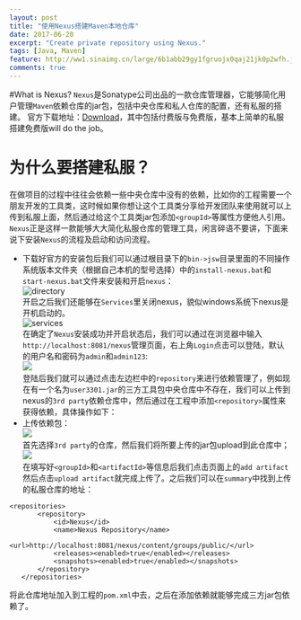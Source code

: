 ```yaml
---
layout: post
title: "使用Nexus搭建Maven本地仓库"
date: 2017-06-20
excerpt: "Create private repository using Nexus."
tags: [Java, Maven]
feature: http://ww1.sinaimg.cn/large/6b1abb29gy1fgruojx0qaj21jk0p2wfh.jpg
comments: true
---
```

#What is Nexus?
`Nexus`是Sonatype公司出品的一款仓库管理器，它能够简化用户管理`Maven`依赖仓库的jar包，包括中央仓库和私人仓库的配置，还有私服的搭建。 官方下载地址：[Download](https://www.sonatype.com/download-oss-sonatype)，其中包括付费版与免费版，基本上简单的私服搭建免费版will do the job。</br>
# 为什么要搭建私服？
在做项目的过程中往往会依赖一些中央仓库中没有的依赖，比如你的工程需要一个朋友开发的工具类，这时候如果你想让这个工具类分享给开发团队来使用就可以上传到私服上面，然后通过给这个工具类jar包添加`<groupId>`等属性方便他人引用。`Nexus`正是这样一款能够大大简化私服仓库的管理工具，闲言碎语不要讲，下面来说下安装`Nexus`的流程及启动和访问流程。
* 下载好官方的安装包后我们可以通过根目录下的`bin->jsw`目录里面的不同操作系统版本文件夹（根据自己本机的型号选择）中的`install-nexus.bat`和`start-nexus.bat`文件来安装和开启`nexus`：</br>
![directory](http://ww1.sinaimg.cn/large/6b1abb29gy1fgrtulr1bmj207003tjrh.jpg)</br>
开启之后我们还能够在`Services`里关闭nexus，貌似windows系统下nexus是开机启动的。</br>
![services](http://ww1.sinaimg.cn/large/6b1abb29gy1fgrtykbohnj20ma0geju5.jpg)</br>
在确定了`Nexus`安装成功并开启状态后，我们可以通过在浏览器中输入`http://localhost:8081/nexus`管理页面，右上角`Login`点击可以登陆，默认的用户名和密码为`admin`和`admin123`:</br>
![](http://ww1.sinaimg.cn/large/6b1abb29gy1fgru3hdb9dj21hj0pkq7c.jpg)</br>
登陆后我们就可以通过点击左边栏中的`repository`来进行依赖管理了，例如现在有一个名为`user3301.jar`的三方工具包中央仓库中不存在，我们可以上传到nexus的`3rd party`依赖仓库中，然后通过在工程中添加`<repository>`属性来获得依赖，具体操作如下：</br>
* 上传依赖包：</br>
![](http://ww1.sinaimg.cn/large/6b1abb29gy1fgru8qaxjij20wf099wg8.jpg)</br>
首先选择`3rd party`的仓库，然后我们将所要上传的jar包upload到此仓库中；</br>
![](http://ww1.sinaimg.cn/large/6b1abb29gy1fgrudb8pfqj21az0gq76i.jpg)</br>
在填写好`<groupId>`和`<artifactId>`等信息后我们点击页面上的`add artifact`然后点击`upload
 artifact`就完成上传了。之后我们可以在`summary`中找到上传的私服仓库的地址：

 ```
 <repositories>
        <repository>
            <id>Nexus</id>
            <name>Nexus Repository</name>
            <url>http://localhost:8081/nexus/content/groups/public/</url>
            <releases><enabled>true</enabled></releases>
            <snapshots><enabled>true</enabled></snapshots>
        </repository>
    </repositories>
 ```

 将此仓库地址加入到工程的`pom.xml`中去，之后在添加依赖就能够完成三方jar包依赖了。
